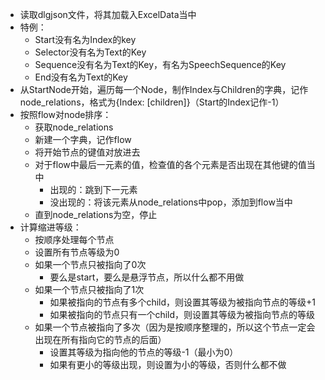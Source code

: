 * 读取dlgjson文件，将其加载入ExcelData当中
* 特例：
   * Start没有名为Index的key
   * Selector没有名为Text的Key
   * Sequence没有名为Text的Key，有名为SpeechSequence的Key
   * End没有名为Text的Key
* 从StartNode开始，遍历每一个Node，制作Index与Children的字典，记作node_relations，格式为{Index: [children]}（Start的Index记作-1）
* 按照flow对node排序：
   * 获取node_relations
   * 新建一个字典，记作flow
   * 将开始节点的键值对放进去
   * 对于flow中最后一元素的值，检查值的各个元素是否出现在其他键的值当中
     * 出现的：跳到下一元素
     * 没出现的：将该元素从node_relations中pop，添加到flow当中
   * 直到node_relations为空，停止
* 计算缩进等级：
  * 按顺序处理每个节点
  * 设置所有节点等级为0
  * 如果一个节点只被指向了0次
    * 要么是start，要么是悬浮节点，所以什么都不用做
  * 如果一个节点只被指向了1次
    * 如果被指向的节点有多个child，则设置其等级为被指向节点的等级+1
    * 如果被指向的节点只有一个child，则设置其等级为被指向节点的等级
  * 如果一个节点被指向了多次（因为是按顺序整理的，所以这个节点一定会出现在所有指向它的节点的后面）
    * 设置其等级为指向他的节点的等级-1（最小为0）
    * 如果有更小的等级出现，则设置为小的等级，否则什么都不做